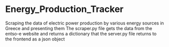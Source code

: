 ﻿# Energy_Production_Tracker
Scraping the data of electric power production by various energy sources in Greece and presenting them
The scraper.py file gets the data from the entso-e website and returns a dictionary that the server.py file returns to the frontend as a json object
